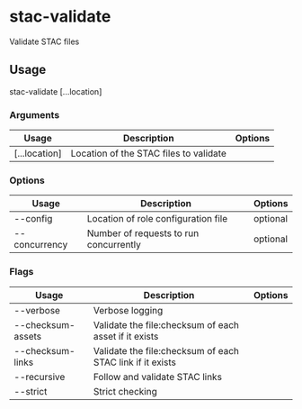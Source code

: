 # stac-validate

Validate STAC files

## Usage

stac-validate <options> [...location]

### Arguments

| Usage         | Description                            | Options |
| ------------- | -------------------------------------- | ------- |
| [...location] | Location of the STAC files to validate |         |

### Options

| Usage                  | Description                            | Options  |
| ---------------------- | -------------------------------------- | -------- |
| --config <str>         | Location of role configuration file    | optional |
| --concurrency <number> | Number of requests to run concurrently | optional |

### Flags

| Usage             | Description                                               | Options |
| ----------------- | --------------------------------------------------------- | ------- |
| --verbose         | Verbose logging                                           |         |
| --checksum-assets | Validate the file:checksum of each asset if it exists     |         |
| --checksum-links  | Validate the file:checksum of each STAC link if it exists |         |
| --recursive       | Follow and validate STAC links                            |         |
| --strict          | Strict checking                                           |         |

<!-- This file has been autogenerated by src/readme.generate.ts -->
